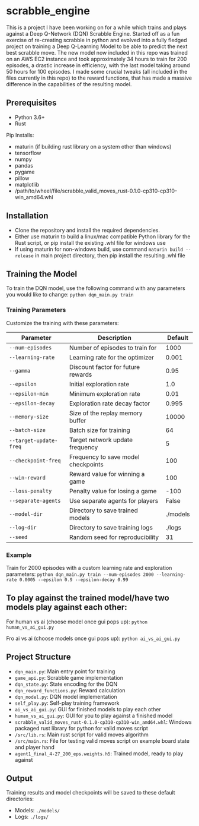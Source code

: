 # scrabble_engine

This is a project I have been working on for a while which trains and plays against a Deep Q-Network (DQN) Scrabble Engine. Started off as a fun exercise of re-creating scrabble in python and evolved into a fully fledged project on training a Deep Q-Learning Model to be able to predict the next best scrabble move. The new model now included in this repo was trained on an AWS EC2 instance and took approximately 34 hours to train for 200 episodes, a drastic increase in efficiency, with the last model taking around 50 hours for 100 episodes. I made some crucial tweaks (all included in the files currently in this repo) to the reward functions, that has made a massive difference in the capabilities of the resulting model.


## Prerequisites

- Python 3.6+
- Rust

Pip Installs:
- maturin (if building rust library on a system other than windows)
- tensorflow
- numpy
- pandas
- pygame
- pillow
- matplotlib
- /path/to/wheel/file/scrabble_valid_moves_rust-0.1.0-cp310-cp310-win_amd64.whl


## Installation

- Clone the repository and install the required dependencies.
- Either use maturin to build a linux/mac compatible Python library for the Rust script, or pip install the existing .whl file for windows use
- If using maturin for non-windows build, use command `maturin build --release` in main project directory, then pip install the resulting .whl file


## Training the Model

To train the DQN model, use the following command with any parameters you would like to change:
`python dqn_main.py train`


### Training Parameters

Customize the training with these parameters:

| Parameter | Description | Default |
|-----------|-------------|---------|
| `--num-episodes` | Number of episodes to train for | 1000 |
| `--learning-rate` | Learning rate for the optimizer | 0.001 |
| `--gamma` | Discount factor for future rewards | 0.95 |
| `--epsilon` | Initial exploration rate | 1.0 |
| `--epsilon-min` | Minimum exploration rate | 0.01 |
| `--epsilon-decay` | Exploration rate decay factor | 0.995 |
| `--memory-size` | Size of the replay memory buffer | 10000 |
| `--batch-size` | Batch size for training | 64 |
| `--target-update-freq` | Target network update frequency | 5 |
| `--checkpoint-freq` | Frequency to save model checkpoints | 100 |
| `--win-reward` | Reward value for winning a game | 100 |
| `--loss-penalty` | Penalty value for losing a game | -100 |
| `--separate-agents` | Use separate agents for players | False |
| `--model-dir` | Directory to save trained models | ./models |
| `--log-dir` | Directory to save training logs | ./logs |
| `--seed` | Random seed for reproducibility | 31 |


### Example

Train for 2000 episodes with a custom learning rate and exploration parameters:
`python dqn_main.py train --num-episodes 2000 --learning-rate 0.0005 --epsilon 0.9 --epsilon-decay 0.99`


## To play against the trained model/have two models play against each other:

For human vs ai (choose model once gui pops up):
`python human_vs_ai_gui.py`

Fro ai vs ai (choose models once gui pops up):
`python ai_vs_ai_gui.py`


## Project Structure

- `dqn_main.py`: Main entry point for training
- `game_api.py`: Scrabble game implementation
- `dqn_state.py`: State encoding for the DQN
- `dqn_reward_functions.py`: Reward calculation
- `dqn_model.py`: DQN model implementation
- `self_play.py`: Self-play training framework
- `ai_vs_ai_gui.py`: GUI for finished models to play each other
- `human_vs_ai_gui.py`: GUI for you to play against a finished model
- `scrabble_valid_moves_rust-0.1.0-cp310-cp310-win_amd64.whl`: Windows packaged rust library for python for valid moves script
- `/src/lib.rs`: Main rust script for valid moves algorithm
- `/src/main.rs`: File for testing valid moves script on example board state and player hand
- `agent1_final_4-27_200_eps.weights.h5`: Trained model, ready to play against

## Output

Training results and model checkpoints will be saved to these default directories:
- Models: `./models/`
- Logs: `./logs/`
